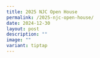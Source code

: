 ```yaml
---
title: 2025 NJC Open House
permalink: /2025-njc-open-house/
date: 2024-12-30
layout: post
description: ""
image: ""
variant: tiptap
---
```

